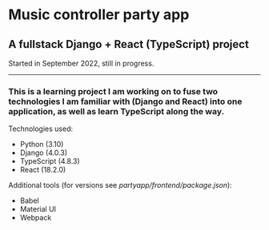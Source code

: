 # Music controller party app

## A fullstack Django + React (TypeScript) project

Started in September 2022, still in progress.

---

### This is a learning project I am working on to fuse two technologies I am familiar with (Django and React) into one application, as well as learn TypeScript along the way.

Technologies used:

-   Python (3.10)
-   Django (4.0.3)
-   TypeScript (4.8.3)
-   React (18.2.0)

Additional tools (for versions see _partyapp/frontend/package.json_):

-   Babel
-   Material UI
-   Webpack
